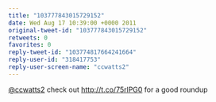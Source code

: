 ```yaml
---
title: "103777843015729152"
date: Wed Aug 17 10:39:00 +0000 2011
original-tweet-id: "103777843015729152"
retweets: 0
favorites: 0
reply-tweet-id: "103774817664241664"
reply-user-id: "318417753"
reply-user-screen-name: "ccwatts2"
---
```

<a href="https://twitter.com/ccwatts2">@ccwatts2</a> check out http://t.co/75rlPG0 for a good roundup
